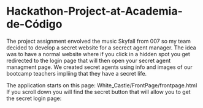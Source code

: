 # Hackathon-Project-at-Academia-de-Código


The project assignment envolved the music Skyfall from 007 so my team decided to develop a secret website for a secrect agent manager. The idea was to have a normal website where if you click in a hidden spot you get redirected to the login page that will then open your secret agent managment page. We created secret agents using info and images of our bootcamp teachers impliing that they have a secret life. 

The application starts on this page:  White_Castle/FrontPage/frontpage.html
If you scroll down you will find the secret button that will allow you to get the secret login page:



